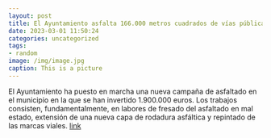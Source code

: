 ```yaml
---
layout: post
title: El Ayuntamiento asfalta 166.000 metros cuadrados de vías públicas
date: 2023-03-01 11:50:24
categories: uncategorized
tags:
- random
image: /img/image.jpg
caption: This is a picture
---
```

El Ayuntamiento ha puesto en marcha una nueva campaña de asfaltado en el municipio en la que se han invertido 1.900.000 euros. Los trabajos consisten, fundamentalmente, en labores de fresado del asfaltado en mal estado, extensión de una nueva capa de rodadura asfáltica y repintado de las marcas viales.   [link](https://www.ayto-villacanada.es/noticias/el-ayuntamiento-asfalta-166-000-metros-cuadrados-de-vias-publicas/)

